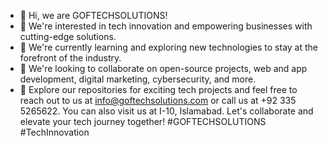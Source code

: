 - 👋 Hi, we are GOFTECHSOLUTIONS!
- 👀 We're interested in tech innovation and empowering businesses with cutting-edge solutions.
- 🌱 We're currently learning and exploring new technologies to stay at the forefront of the industry.
- 💞️ We're looking to collaborate on open-source projects, web and app development, digital marketing, cybersecurity, and more.
- 🚀 Explore our repositories for exciting tech projects and feel free to reach out to us at info@goftechsolutions.com or call us at +92 335 5265622. You can also visit us at I-10, Islamabad. Let's collaborate and elevate your tech journey together! #GOFTECHSOLUTIONS #TechInnovation

